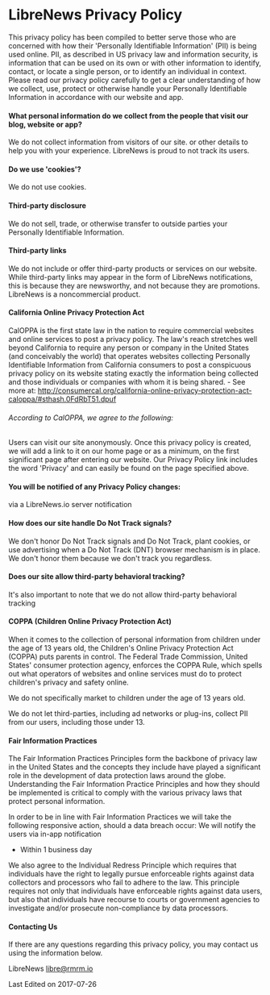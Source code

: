 # LibreNews Privacy Policy
This privacy policy has been compiled to better serve those who are concerned with how their 'Personally Identifiable Information' (PII) is being used online. PII, as described in US privacy law and information security, is information that can be used on its own or with other information to identify, contact, or locate a single person, or to identify an individual in context. Please read our privacy policy carefully to get a clear understanding of how we collect, use, protect or otherwise handle your Personally Identifiable Information in accordance with our website and app.

#### What personal information do we collect from the people that visit our blog, website or app?

We do not collect information from visitors of our site.
or other details to help you with your experience. LibreNews is proud to not track its users.

#### Do we use 'cookies'?

We do not use cookies.

#### Third-party disclosure

We do not sell, trade, or otherwise transfer to outside parties your Personally Identifiable Information.

#### Third-party links

We do not include or offer third-party products or services on our website. While third-party links may appear in the form of LibreNews notifications, this is because they are newsworthy, and not because they are promotions. LibreNews is a noncommercial product.

#### California Online Privacy Protection Act

CalOPPA is the first state law in the nation to require commercial websites and online services to post a privacy policy. The law's reach stretches well beyond California to require any person or company in the United States (and conceivably the world) that operates websites collecting Personally Identifiable Information from California consumers to post a conspicuous privacy policy on its website stating exactly the information being collected and those individuals or companies with whom it is being shared. - See more at: http://consumercal.org/california-online-privacy-protection-act-caloppa/#sthash.0FdRbT51.dpuf

###### According to CalOPPA, we agree to the following:
Users can visit our site anonymously.
Once this privacy policy is created, we will add a link to it on our home page or as a minimum, on the first significant page after entering our website.
Our Privacy Policy link includes the word 'Privacy' and can easily be found on the page specified above.

#### You will be notified of any Privacy Policy changes:
via a LibreNews.io server notification

#### How does our site handle Do Not Track signals?
We don't honor Do Not Track signals and Do Not Track, plant cookies, or use advertising when a Do Not Track (DNT) browser mechanism is in place. We don't honor them because we don't track you regardless.

#### Does our site allow third-party behavioral tracking?
It's also important to note that we do not allow third-party behavioral tracking

#### COPPA (Children Online Privacy Protection Act)

When it comes to the collection of personal information from children under the age of 13 years old, the Children's Online Privacy Protection Act (COPPA) puts parents in control. The Federal Trade Commission, United States' consumer protection agency, enforces the COPPA Rule, which spells out what operators of websites and online services must do to protect children's privacy and safety online.

We do not specifically market to children under the age of 13 years old.

We do not let third-parties, including ad networks or plug-ins, collect PII from our users, including those under 13.

#### Fair Information Practices

The Fair Information Practices Principles form the backbone of privacy law in the United States and the concepts they include have played a significant role in the development of data protection laws around the globe. Understanding the Fair Information Practice Principles and how they should be implemented is critical to comply with the various privacy laws that protect personal information.

In order to be in line with Fair Information Practices we will take the following responsive action, should a data breach occur:
We will notify the users via in-app notification

* Within 1 business day

We also agree to the Individual Redress Principle which requires that individuals have the right to legally pursue enforceable rights against data collectors and processors who fail to adhere to the law. This principle requires not only that individuals have enforceable rights against data users, but also that individuals have recourse to courts or government agencies to investigate and/or prosecute non-compliance by data processors.

#### Contacting Us

If there are any questions regarding this privacy policy, you may contact us using the information below.

LibreNews
libre@rmrm.io

Last Edited on 2017-07-26
